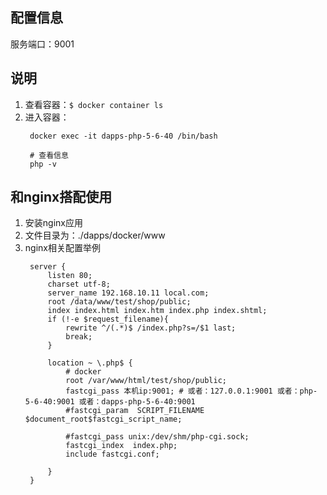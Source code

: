 ## 配置信息

服务端口：9001

## 说明
1. 查看容器：```$ docker container ls```
2. 进入容器：
   ```
    docker exec -it dapps-php-5-6-40 /bin/bash

    # 查看信息
    php -v
   ```

## 和nginx搭配使用
1. 安装nginx应用
2. 文件目录为：./dapps/docker/www
3. nginx相关配置举例
   ```
    server {
        listen 80;
        charset utf-8;
        server_name 192.168.10.11 local.com;
        root /data/www/test/shop/public;
        index index.html index.htm index.php index.shtml;
        if (!-e $request_filename){
            rewrite ^/(.*)$ /index.php?s=/$1 last;
            break;
        }

        location ~ \.php$ {
            # docker
            root /var/www/html/test/shop/public;
            fastcgi_pass 本机ip:9001; # 或者：127.0.0.1:9001 或者：php-5-6-40:9001 或者：dapps-php-5-6-40:9001
            #fastcgi_param  SCRIPT_FILENAME  $document_root$fastcgi_script_name;

            #fastcgi_pass unix:/dev/shm/php-cgi.sock;
            fastcgi_index  index.php;
            include fastcgi.conf;

        }
    }
   ```

